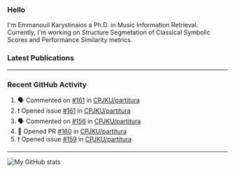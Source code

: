 ### Hello

I'm Emmanouil Karystinaios a Ph.D. in Music Information Retrieval.
Currently, I'm working on Structure Segmetation of Classical Symbolic Scores and Performance Similarity metrics.


### Latest Publications

<!-- BLOG-POST-LIST:START -->
<!-- BLOG-POST-LIST:END -->

---

### Recent GitHub Activity
  
<!--START_SECTION:activity-->
1. 🗣 Commented on [#161](https://github.com/CPJKU/partitura/issues/161) in [CPJKU/partitura](https://github.com/CPJKU/partitura)
2. ❗️ Opened issue [#161](https://github.com/CPJKU/partitura/issues/161) in [CPJKU/partitura](https://github.com/CPJKU/partitura)
3. 🗣 Commented on [#156](https://github.com/CPJKU/partitura/issues/156) in [CPJKU/partitura](https://github.com/CPJKU/partitura)
4. 💪 Opened PR [#160](https://github.com/CPJKU/partitura/pull/160) in [CPJKU/partitura](https://github.com/CPJKU/partitura)
5. ❗️ Opened issue [#159](https://github.com/CPJKU/partitura/issues/159) in [CPJKU/partitura](https://github.com/CPJKU/partitura)
<!--END_SECTION:activity-->

---

![My GitHub stats](https://github-readme-stats.vercel.app/api?username=manoskary&show_icons=true&theme=radical)


<!--
**manoskary/manoskary** is a ✨ _special_ ✨ repository because its `README.md` (this file) appears on your GitHub profile.

Here are some ideas to get you started:

- 🔭 I’m currently working on ...
- 🌱 I’m currently learning ...
- 👯 I’m looking to collaborate on ...
- 🤔 I’m looking for help with ...
- 💬 Ask me about ...
- 📫 How to reach me: ...
- 😄 Pronouns: ...
- ⚡ Fun fact: ...
-->
